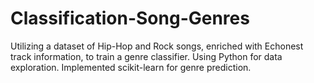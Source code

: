 # Classification-Song-Genres
Utilizing a dataset of Hip-Hop and Rock songs, enriched with Echonest track information, to train a genre classifier. Using Python for data exploration. Implemented scikit-learn for genre prediction.
